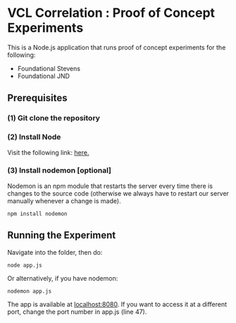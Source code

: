 # VCL Correlation : Proof of Concept Experiments

This is a Node.js application that runs proof of concept experiments for the following:

- Foundational Stevens
- Foundational JND

## Prerequisites

### (1) Git clone the repository
### (2) Install Node

Visit the following link: [here.](https://nodejs.org/en/)

### (3) Install nodemon [optional]

Nodemon is an npm module that restarts the server every time there is changes to the source code (otherwise we always have to restart our server manually whenever a change is made). 

```npm install nodemon```

## Running the Experiment

Navigate into the folder, then do:

```
node app.js
```

Or alternatively, if you have nodemon:

```
nodemon app.js
```

The app is available at [localhost:8080](localhost:8080). If you want to access it at a different port, change the port number in app.js (line 47). 